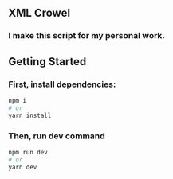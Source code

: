 ## XML Crowel

### I make this script for my personal work.

## Getting Started

### First, install dependencies:

```bash
npm i
# or
yarn install
```

### Then, run dev command

```bash
npm run dev
# or
yarn dev
```
